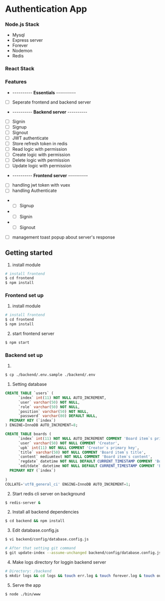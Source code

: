 # Authentication App

### Node.js Stack

- Mysql
- Express server
- Forever
- Nodemon
- Redis

### React Stack


### Features
* ---------- **Essentials** ----------
* [ ] Seperate frontend and backend server
* ---------- **Backend server** ----------
* [ ] Signin
* [ ] Signup
* [ ] Signout
* [ ] JWT authenticate
* [ ] Store refresh token in redis
* [ ] Read logic with permission
* [ ] Create logic with permission
* [ ] Delete logic with permission
* [ ] Update logic with permission
* ---------- **Frontend server** ----------
* [ ] handling jwt token with vuex
* [ ] handling Authenticate
- * [ ] Signup
- * [ ] Signin
- * [ ] Signout
* [ ] management toast popup about server's response

## Getting started
1. install module
```bash
# install frontend
$ cd frontend
$ npm install
```

### Frontend set up
1. install module
```bash
# install frontend
$ cd frontend
$ npm install
```
2. start frontend server
```bash
$ npm start
```



### Backend set up
1. 
```bash
$ cp ./backend/.env.sample ./backend/.env 
```
1. Setting database

```sql
CREATE TABLE `users` (
      `index` int(11) NOT NULL AUTO_INCREMENT,
      `user` varchar(50) NOT NULL,
      `role` varchar(50) NOT NULL,
      `position` varchar(50) NOT NULL,
      `password` varchar(80) DEFAULT NULL,
  PRIMARY KEY (`index`)
) ENGINE=InnoDB AUTO_INCREMENT=8;

CREATE TABLE boards (
      `index` int(11) NOT NULL AUTO_INCREMENT COMMENT 'Board item`s primary key',
      `user` varchar(50) NOT NULL COMMENT 'Creator',
      `upk` int(11) NOT NULL COMMENT 'Creator`s primary key',
      `title` varchar(50) NOT NULL COMMENT 'Board item`s title',
      `content` mediumtext NOT NULL COMMENT 'Board item`s content',
      `regdate` datetime NOT NULL DEFAULT CURRENT_TIMESTAMP COMMENT 'Board item`s regdate',
      `editdate` datetime NOT NULL DEFAULT CURRENT_TIMESTAMP COMMENT 'Board item`s edit date',
  PRIMARY KEY (`index`)
  
)
COLLATE='utf8_general_ci' ENGINE=InnoDB AUTO_INCREMENT=1;
```

2. Start redis cli server on background
```bash
$ redis-server &
```
2. Install all backend dependencies
```bash
$ cd backend && npm install
```

3. Edit database.config.js 
```bash
$ vi backend/config/database.config.js

# After that setting git command
$ git update-index --assume-unchanged backend/config/database.config.js
```

4. Make logs directory for loggin backend server
```bash
# Directory: /backend
$ mkdir logs && cd logs && touch err.log & touch forever.log & touch out.log 
```

5. Serve the app
```bash
$ node ./bin/www
```
